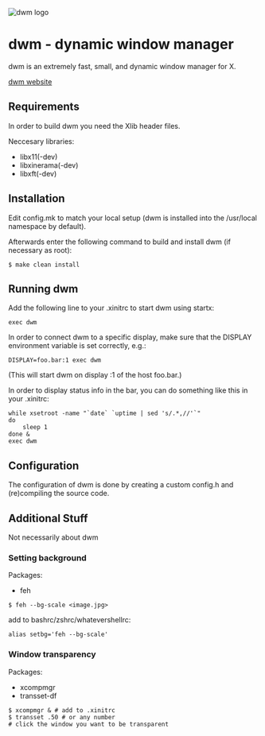 ![dwm logo](https://dwm.suckless.org/dwm.svg)

# dwm - dynamic window manager

dwm is an extremely fast, small, and dynamic window manager for X.

[dwm website](https://dwm.suckless.org)

## Requirements

In order to build dwm you need the Xlib header files.

Neccesary libraries:
- libx11(-dev)
- libxinerama(-dev)
- libxft(-dev)
 

## Installation

Edit config.mk to match your local setup (dwm is installed into
the /usr/local namespace by default).

Afterwards enter the following command to build and install dwm (if
necessary as root):
```console
$ make clean install
```


## Running dwm

Add the following line to your .xinitrc to start dwm using startx:
```
exec dwm
```
In order to connect dwm to a specific display, make sure that
the DISPLAY environment variable is set correctly, e.g.:
```
DISPLAY=foo.bar:1 exec dwm
```
(This will start dwm on display :1 of the host foo.bar.)

In order to display status info in the bar, you can do something
like this in your .xinitrc:
```
while xsetroot -name "`date` `uptime | sed 's/.*,//'`"
do
    sleep 1
done &
exec dwm
```

## Configuration

The configuration of dwm is done by creating a custom config.h
and (re)compiling the source code.

## Additional Stuff

Not necessarily about dwm

### Setting background

Packages:
 - feh

```console
$ feh --bg-scale <image.jpg>
```

add to bashrc/zshrc/whatevershellrc:
```
alias setbg='feh --bg-scale'
```

### Window transparency

Packages:
 - xcompmgr
 - transset-df

```console
$ xcompmgr & # add to .xinitrc
$ transset .50 # or any number
# click the window you want to be transparent
```
